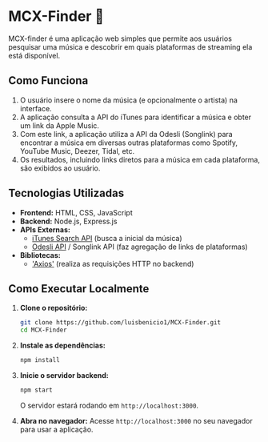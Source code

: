 # MCX-Finder 🎵

MCX-finder é uma aplicação web simples que permite aos usuários pesquisar uma música e descobrir em quais plataformas de streaming ela está disponível.

## Como Funciona

1.  O usuário insere o nome da música (e opcionalmente o artista) na interface.
2.  A aplicação consulta a API do iTunes para identificar a música e obter um link da Apple Music.
3.  Com este link, a aplicação utiliza a API da Odesli (Songlink) para encontrar a música em diversas outras plataformas como Spotify, YouTube Music, Deezer, Tidal, etc.
4.  Os resultados, incluindo links diretos para a música em cada plataforma, são exibidos ao usuário.

## Tecnologias Utilizadas

* **Frontend:** HTML, CSS, JavaScript
* **Backend:** Node.js, Express.js
* **APIs Externas:**
    * [iTunes Search API](https://developer.apple.com/library/archive/documentation/AudioVideo/Conceptual/iTuneSearchAPI/index.html) (busca a inicial da música)
    * [Odesli API](https://publicapi.dev/songlink-odesli-api) / Songlink API (faz agregação de links de plataformas)
* **Bibliotecas:**
    * ['Axios'](https://axios-http.com/ptbr/docs/intro) (realiza as requisições HTTP no backend)

## Como Executar Localmente

1.  **Clone o repositório:**
    ```bash
    git clone https://github.com/luisbenicio1/MCX-Finder.git
    cd MCX-Finder
    ```

2.  **Instale as dependências:**
    ```bash
    npm install
    ```

3.  **Inicie o servidor backend:**
    ```bash
    npm start
    ```
    O servidor estará rodando em `http://localhost:3000`.

4.  **Abra no navegador:**
    Acesse `http://localhost:3000` no seu navegador para usar a aplicação.


